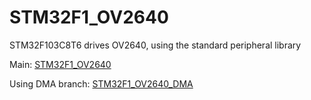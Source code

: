 # STM32F1_OV2640
 STM32F103C8T6 drives OV2640, using the standard peripheral library
 
Main: [STM32F1_OV2640](https://github.com/ShiinaKaze/stm32f1_ov2640)

Using DMA branch: [STM32F1_OV2640_DMA](https://github.com/ShiinaKaze/stm32f1_ov2640/tree/stm32f1_ov2640_dma)
